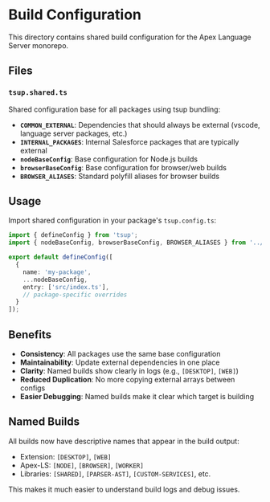 # Build Configuration

This directory contains shared build configuration for the Apex Language Server monorepo.

## Files

### `tsup.shared.ts`

Shared configuration base for all packages using tsup bundling:

- **`COMMON_EXTERNAL`**: Dependencies that should always be external (vscode, language server packages, etc.)
- **`INTERNAL_PACKAGES`**: Internal Salesforce packages that are typically external
- **`nodeBaseConfig`**: Base configuration for Node.js builds
- **`browserBaseConfig`**: Base configuration for browser/web builds  
- **`BROWSER_ALIASES`**: Standard polyfill aliases for browser builds

## Usage

Import shared configuration in your package's `tsup.config.ts`:

```typescript
import { defineConfig } from 'tsup';
import { nodeBaseConfig, browserBaseConfig, BROWSER_ALIASES } from '../../build-config/tsup.shared';

export default defineConfig([
  {
    name: 'my-package',
    ...nodeBaseConfig,
    entry: ['src/index.ts'],
    // package-specific overrides
  }
]);
```

## Benefits

- **Consistency**: All packages use the same base configuration
- **Maintainability**: Update external dependencies in one place
- **Clarity**: Named builds show clearly in logs (e.g., `[DESKTOP]`, `[WEB]`)
- **Reduced Duplication**: No more copying external arrays between configs
- **Easier Debugging**: Named builds make it clear which target is building

## Named Builds

All builds now have descriptive names that appear in the build output:

- Extension: `[DESKTOP]`, `[WEB]`
- Apex-LS: `[NODE]`, `[BROWSER]`, `[WORKER]`  
- Libraries: `[SHARED]`, `[PARSER-AST]`, `[CUSTOM-SERVICES]`, etc.

This makes it much easier to understand build logs and debug issues.